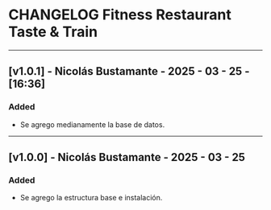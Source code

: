 # CHANGELOG Fitness Restaurant Taste & Train

---

## [v1.0.1] - Nicolás Bustamante - 2025 - 03 - 25 - [16:36]
### Added

- Se agrego medianamente la base de datos.

---
## [v1.0.0] - Nicolás Bustamante - 2025 - 03 - 25
### Added

- Se agrego la estructura base e instalación.